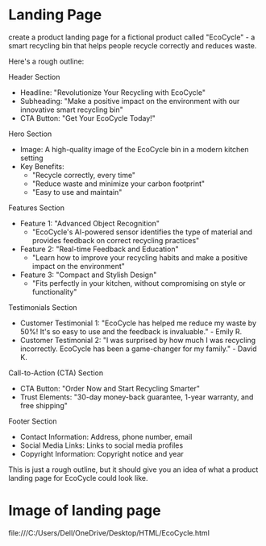 # Landing Page 
 create a product landing page for a fictional product called "EcoCycle" - a smart recycling bin that helps people recycle correctly and reduces waste.

Here's a rough outline:

Header Section

- Headline: "Revolutionize Your Recycling with EcoCycle"
- Subheading: "Make a positive impact on the environment with our innovative smart recycling bin"
- CTA Button: "Get Your EcoCycle Today!"

Hero Section

- Image: A high-quality image of the EcoCycle bin in a modern kitchen setting
- Key Benefits:
    - "Recycle correctly, every time"
    - "Reduce waste and minimize your carbon footprint"
    - "Easy to use and maintain"

Features Section

- Feature 1: "Advanced Object Recognition"
    - "EcoCycle's AI-powered sensor identifies the type of material and provides feedback on correct recycling practices"
- Feature 2: "Real-time Feedback and Education"
    - "Learn how to improve your recycling habits and make a positive impact on the environment"
- Feature 3: "Compact and Stylish Design"
    - "Fits perfectly in your kitchen, without compromising on style or functionality"

Testimonials Section

- Customer Testimonial 1: "EcoCycle has helped me reduce my waste by 50%! It's so easy to use and the feedback is invaluable." - Emily R.
- Customer Testimonial 2: "I was surprised by how much I was recycling incorrectly. EcoCycle has been a game-changer for my family." - David K.

Call-to-Action (CTA) Section

- CTA Button: "Order Now and Start Recycling Smarter"
- Trust Elements: "30-day money-back guarantee, 1-year warranty, and free shipping"

Footer Section

- Contact Information: Address, phone number, email
- Social Media Links: Links to social media profiles
- Copyright Information: Copyright notice and year

This is just a rough outline, but it should give you an idea of what a product landing page for EcoCycle could look like. 
# Image of landing page
file:///C:/Users/Dell/OneDrive/Desktop/HTML/EcoCycle.html

